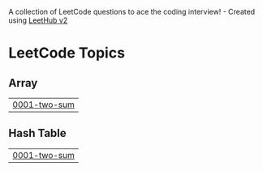 A collection of LeetCode questions to ace the coding interview! - Created using [LeetHub v2](https://github.com/arunbhardwaj/LeetHub-2.0)
<!---LeetCode Topics Start-->
# LeetCode Topics
## Array
|  |
| ------- |
| [0001-two-sum](https://github.com/nitishprajapati5/LeetCode/tree/master/0001-two-sum) |
## Hash Table
|  |
| ------- |
| [0001-two-sum](https://github.com/nitishprajapati5/LeetCode/tree/master/0001-two-sum) |
<!---LeetCode Topics End-->